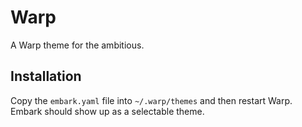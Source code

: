 # Warp

A Warp theme for the ambitious.

## Installation

Copy the `embark.yaml` file into `~/.warp/themes` and then restart Warp. Embark should show up as a selectable theme.
